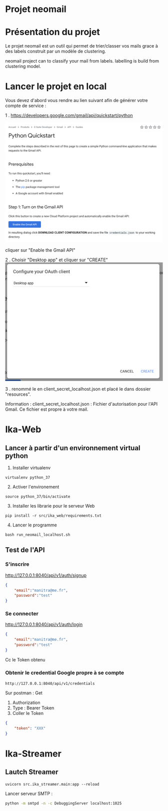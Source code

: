 # Projet neomail

# Présentation du projet
Le projet neomail est un outil qui permet de trier/classer vos mails grace à des labels construit par un modèle de clustering.

neomail project can to classify your mail from labels. labelling is build from clustering model.

# Lancer le projet en local

Vous devez d'abord vous rendre au lien suivant afin de générer votre compte de service :

1 . https://developers.google.com/gmail/api/quickstart/python

![Python Quickstart](docs/images/python_quickstart.png)

cliquer sur "Enable the Gmail API"

2 . Choisir "Desktop app" et cliquer sur "CREATE"
![Generate Json](docs/images/python_quickstart_generate_json.png)

3 . renommé le en client_secret_localhost.json et placé le dans dossier "resources".

Information : client_secret_localhost.json : Fichier d'autorisation pour l'API Gmail. Ce fichier est propre à votre mail.

# Ika-Web

## Lancer à partir d'un environnement virtual python

1. Installer virtualenv
```
virtualenv python_37
```

2. Activer l'environement
```
source python_37/bin/activate
```

3. Installer les librarie pour le serveur Web
```
pip install -r src/ika_web/requirements.txt
```

4. Lancer le programme
```
bash run_neomail_localhost.sh
```

## Test de l'API

### S'inscrire
http://127.0.0.1:8040/api/v1/auth/signup

```json
{
	"email":"manitra@me.fr",
	"password":"test"
}
```

### Se connecter
http://127.0.0.1:8040/api/v1/auth/login

```json
{
	"email":"manitra@me.fr",
	"password":"test"
}
```
Cc le Token obtenu

### Obtenir le credential Google propre à se compte
```
http://127.0.0.1:8040/api/v1/credentials
```

Sur postman :
Get
1. Authorization
2. Type : Bearer Token
3. Coller le Token

```json
{
    "token": "XXX"
}
```

# Ika-Streamer
## Lautch Streamer
```
uvicorn src.ika_streamer.main:app --reload
```

Lancer serveur SMTP : 
```bash
python -m smtpd -n -c DebuggingServer localhost:1025 
```